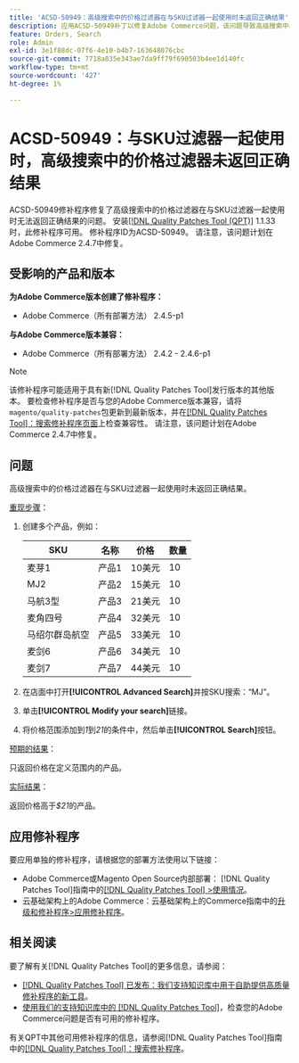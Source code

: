 ```yaml
---
title: 'ACSD-50949：高级搜索中的价格过滤器在与SKU过滤器一起使用时未返回正确结果'
description: 应用ACSD-50949补丁以修复Adobe Commerce问题，该问题导致高级搜索中的价格过滤器在与SKU过滤器一起使用时无法返回正确结果。
feature: Orders, Search
role: Admin
exl-id: 3e1f88dc-07f6-4e10-b4b7-163648076cbc
source-git-commit: 7718a835e343ae7da9ff79f690503b4ee1d140fc
workflow-type: tm+mt
source-wordcount: '427'
ht-degree: 1%

---
```


# ACSD-50949：与SKU过滤器一起使用时，高级搜索中的价格过滤器未返回正确结果

ACSD-50949修补程序修复了高级搜索中的价格过滤器在与SKU过滤器一起使用时无法返回正确结果的问题。 安装[[!DNL Quality Patches Tool (QPT)]](/help/announcements/adobe-commerce-announcements/magento-quality-patches-released-new-tool-to-self-serve-quality-patches.md) 1.1.33时，此修补程序可用。 修补程序ID为ACSD-50949。 请注意，该问题计划在Adobe Commerce 2.4.7中修复。

## 受影响的产品和版本

**为Adobe Commerce版本创建了修补程序：**

* Adobe Commerce（所有部署方法） 2.4.5-p1

**与Adobe Commerce版本兼容：**

* Adobe Commerce（所有部署方法） 2.4.2 - 2.4.6-p1

>[!NOTE]
>
>该修补程序可能适用于具有新[!DNL Quality Patches Tool]发行版本的其他版本。 要检查修补程序是否与您的Adobe Commerce版本兼容，请将`magento/quality-patches`包更新到最新版本，并在[[!DNL Quality Patches Tool]：搜索修补程序页面](<https://experienceleague.adobe.com/tools/commerce-quality-patches/index.html>)上检查兼容性。 请注意，该问题计划在Adobe Commerce 2.4.7中修复。

## 问题

高级搜索中的价格过滤器在与SKU过滤器一起使用时未返回正确结果。

<u>重现步骤</u>：

1. 创建多个产品，例如：

   | SKU | 名称 | 价格 | 数量 |
   |-----|-----------|-------|----------|
   | 麦芽1 | 产品1 | 10美元 | 10 |
   | MJ2 | 产品2 | 15美元 | 10 |
   | 马航3型 | 产品3 | 21美元 | 10 |
   | 麦角四号 | 产品4 | 32美元 | 10 |
   | 马绍尔群岛航空 | 产品5 | 33美元 | 10 |
   | 麦剑6 | 产品6 | 34美元 | 10 |
   | 麦剑7 | 产品7 | 44美元 | 10 |

1. 在店面中打开&#x200B;**[!UICONTROL Advanced Search]**&#x200B;并按SKU搜索：“MJ”。
1. 单击&#x200B;**[!UICONTROL Modify your search]**&#x200B;链接。
1. 将价格范围添加到&#x200B;*1*&#x200B;到&#x200B;*21*&#x200B;的条件中，然后单击&#x200B;**[!UICONTROL Search]**&#x200B;按钮。

<u>预期的结果</u>：

只返回价格在定义范围内的产品。

<u>实际结果</u>：

返回价格高于&#x200B;*$21*&#x200B;的产品。

## 应用修补程序

要应用单独的修补程序，请根据您的部署方法使用以下链接：

* Adobe Commerce或Magento Open Source内部部署： [!DNL Quality Patches Tool]指南中的[[!DNL Quality Patches Tool] >使用情况](<https://experienceleague.adobe.com/docs/commerce-operations/tools/quality-patches-tool/usage.html>)。
* 云基础架构上的Adobe Commerce：云基础架构上的Commerce指南中的[升级和修补程序>应用修补程序](https://experienceleague.adobe.com/docs/commerce-cloud-service/user-guide/develop/upgrade/apply-patches.html)。

## 相关阅读

要了解有关[!DNL Quality Patches Tool]的更多信息，请参阅：

* [[!DNL Quality Patches Tool] 已发布：我们支持知识库中用于自助提供高质量修补程序的新工具](/help/announcements/adobe-commerce-announcements/magento-quality-patches-released-new-tool-to-self-serve-quality-patches.md)。
* [使用我们的支持知识库中的 [!DNL Quality Patches Tool]](/help/support-tools/patches-available-in-qpt-tool/check-patch-for-magento-issue-with-magento-quality-patches.md)，检查您的Adobe Commerce问题是否有可用的修补程序。

有关QPT中其他可用修补程序的信息，请参阅[!DNL Quality Patches Tool]指南中的[[!DNL Quality Patches Tool]：搜索修补程序](<https://experienceleague.adobe.com/tools/commerce-quality-patches/index.html>)。
